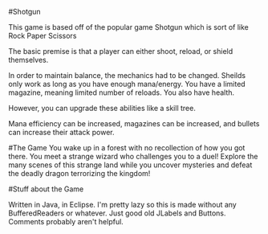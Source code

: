 #Shotgun

This game is based off of the popular game Shotgun which is sort of like Rock Paper Scissors

The basic premise is that a player can either shoot, reload, or shield themselves.

In order to maintain balance, the mechanics had to be changed. Sheilds only work as long as you have enough mana/energy. You have a limited magazine, meaning limited number of reloads. You also have health. 

However, you can upgrade these abilities like a skill tree. 

Mana efficiency can be increased, magazines can be increased, and bullets can increase their attack power.

#The Game
You wake up in a forest with no recollection of how you got there. You meet a strange wizard who challenges you to a duel! Explore the many scenes of this strange land while you uncover mysteries and defeat the deadly dragon terrorizing the kingdom!

#Stuff about the Game

Written in Java, in Eclipse. I'm pretty lazy so this is made without any BufferedReaders or whatever. Just good old JLabels and Buttons. Comments probably aren't helpful.
